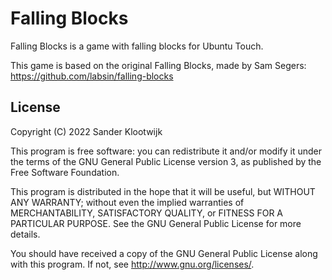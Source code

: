 # Falling Blocks

Falling Blocks is a game with falling blocks for Ubuntu Touch.

This game is based on the original Falling Blocks, made by Sam Segers: <https://github.com/labsin/falling-blocks>

## License

Copyright (C) 2022  Sander Klootwijk

This program is free software: you can redistribute it and/or modify it under the terms of the GNU General Public License version 3, as published
by the Free Software Foundation.

This program is distributed in the hope that it will be useful, but WITHOUT ANY WARRANTY; without even the implied warranties of MERCHANTABILITY, SATISFACTORY QUALITY, or FITNESS FOR A PARTICULAR PURPOSE.  See the GNU General Public License for more details.

You should have received a copy of the GNU General Public License along with this program.  If not, see <http://www.gnu.org/licenses/>.
